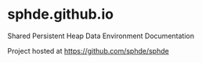 sphde.github.io
===============

Shared Persistent Heap Data Environment Documentation

Project hosted at https://github.com/sphde/sphde
